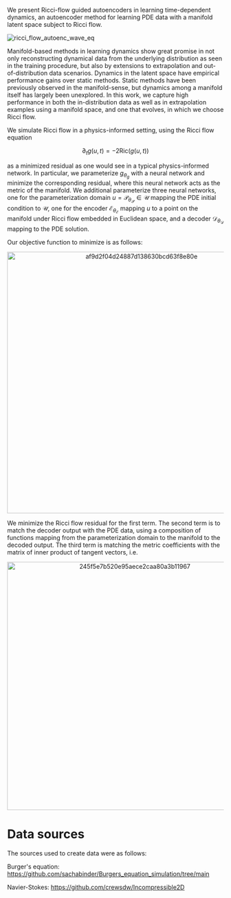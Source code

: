 We present Ricci-flow guided autoencoders in learning time-dependent dynamics, an autoencoder method for learning PDE data with a manifold latent space subject to Ricci flow.


![ricci_flow_autoenc_wave_eq](https://github.com/agracyk2/Ricci-flow-guided-autoencoders-in-learning-time-dependent-dynamics/assets/98125988/9e64892d-c64f-4912-8e6f-b301beb0df87)




Manifold-based methods in learning dynamics show great promise in not only reconstructing dynamical data from the underlying distribution as seen in the training procedure, but also by extensions to extrapolation and out-of-distribution data scenarios. Dynamics in the latent space have empirical performance gains over static methods. Static methods have been previously observed in the manifold-sense, but dynamics among a manifold itself has largely been unexplored. In this work, we capture high performance in both the in-distribution data as well as in extrapolation examples using a manifold space, and one that evolves, in which we choose Ricci flow.

We simulate Ricci flow in a physics-informed setting, using the Ricci flow equation

$$ \partial_t g(u,t) = -2 \text{Ric} (g(u,t)) $$

as a minimized residual as one would see in a typical physics-informed network. In particular, we parameterize $g_{\theta_g}$ with a neural network and minimize the corresponding residual, where this neural network acts as the metric of the manifold. We additional parameterize three neural networks, one for the parameterization domain $`u = \mathcal{P}_{\theta_{\mathcal{P}}} \in \mathcal{U}`$ mapping the PDE initial condition to $`\mathcal{U}`$, one for the encoder $`\mathcal{E}_{\theta_{\mathcal{E}}}`$ mapping $`u`$ to a point on the manifold under Ricci flow embedded in Euclidean space, and a decoder $`\mathcal{D}_{\theta_{\mathcal{D}}}`$ mapping to the PDE solution.




Our objective function to minimize is as follows:

<p align="center">
<img width="609" alt="af9d2f04d24887d138630bcd63f8e80e" src="https://github.com/agracyk2/Ricci-flow-guided-autoencoders-in-learning-time-dependent-dynamics/assets/98125988/42f5cc89-34b4-47a3-b901-b87e1d0b50f0">

We minimize the Ricci flow residual for the first term. The second term is to match the decoder output with the PDE data, using a composition of functions mapping from the parameterization domain to the manifold to the decoded output. The third term is matching the metric coefficients with the matrix of inner product of tangent vectors, i.e.

<p align="center">
<img width="578" alt="245f5e7b520e95aece2caa80a3b11967" src="https://github.com/agracyk2/Ricci-flow-guided-autoencoders-in-learning-time-dependent-dynamics/assets/98125988/81c1bf76-b3ec-4390-bb7a-56e9836178c7">

# Data sources

The sources used to create data were as follows:

Burger's equation: https://github.com/sachabinder/Burgers_equation_simulation/tree/main

Navier-Stokes: https://github.com/crewsdw/Incompressible2D
